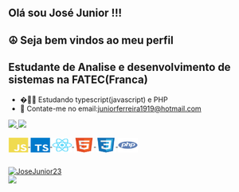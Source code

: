 ##  Olá sou José Junior !!!
## ☮️ Seja bem vindos ao meu perfil 

##  Estudante de Analise e desenvolvimento de sistemas na FATEC(Franca)

- �👨‍💻 Estudando typescript(javascript) e PHP
- 💬 Contate-me no email:juniorferreira1919@hotmail.com

 <div>
  <a href="https://github.com/JoseJunior23">
  <img height="180em" src="https://github-readme-stats.vercel.app/api?username=JoseJunior23&show_icons=true&theme=merko&include_all_commits=true&count_private=true"/>
  <img height="180em" src="https://github-readme-stats.vercel.app/api/top-langs/?username=JoseJunior23&layout=compact&langs_count=7&theme=merko"/>
</div>
<div style="display: inline_block"><br>
  <img align="center" alt="jr-Js" height="30" width="40" src="https://raw.githubusercontent.com/devicons/devicon/master/icons/javascript/javascript-plain.svg">
  <img align="center" alt="jr-Ts" height="30" width="40" src="https://raw.githubusercontent.com/devicons/devicon/master/icons/typescript/typescript-plain.svg">
  <img align="center" alt="jr-React" height="30" width="40" src="https://raw.githubusercontent.com/devicons/devicon/master/icons/react/react-original.svg">
  <img align="center" alt="jr-HTML" height="30" width="40" src="https://raw.githubusercontent.com/devicons/devicon/master/icons/html5/html5-original.svg">
  <img align="center" alt="jr-CSS" height="30" width="40" src="https://raw.githubusercontent.com/devicons/devicon/master/icons/css3/css3-original.svg">
  <img align="center" alt="jr-PHP" height="30" width="40" src="https://raw.githubusercontent.com/devicons/devicon/master/icons/php/php-plain.svg">
  
</div>
  
  ##
<div>
  <img src="https://komarev.com/ghpvc/?username=JoseJunior23&color=green" alt="JoseJunior23" /> 
</div>  
<div> 
  <a href="https://www.linkedin.com/in/josé-ferreira-junior-872a611aa" target="_blank"><img src="https://img.shields.io/badge/-LinkedIn-%230077B5?style=for-the-badge&logo=linkedin&logoColor=white" target="_blank"></a> 
 
</div>
 
